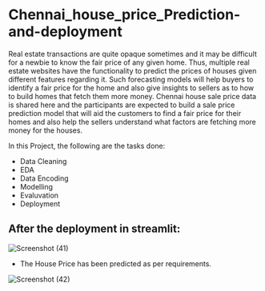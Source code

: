 # Chennai_house_price_Prediction-and-deployment
Real estate transactions are quite opaque sometimes and it may be difficult for a newbie to know the fair price of any given home. Thus, multiple real estate websites have the functionality to predict the prices of houses given different features regarding it. Such forecasting models will help buyers to identify a fair price for the home and also give insights to sellers as to how to build homes that fetch them more money. Chennai house sale price data is shared here and the participants are expected to build a sale price prediction model that will aid the customers to find a fair price for their homes and also help the sellers understand what factors are fetching more money for the houses.

In this Project, the following are the tasks done:
* Data Cleaning
* EDA
* Data Encoding
* Modelling
* Evaluvation
* Deployment

## After the deployment in streamlit:
![Screenshot (41)](https://user-images.githubusercontent.com/91714113/167983857-3555e3f7-d146-4cc4-8a99-b046ef7006a4.png)

* The House Price has been predicted as per requirements.

![Screenshot (42)](https://user-images.githubusercontent.com/91714113/167983867-fc33eed8-d8cb-4674-a9ed-96b0bdbfdc9f.png)
